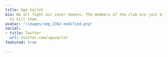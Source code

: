 ```yaml
---
title: Ugo Varlet
bio: We all fight our inner demons. The members of the club are just brave enough
  to kill them.
avatar: "/images/img_2362-modified.png"
social:
- title: Twitter
  url: twitter.com/ugovarlet
featured: true

---
```

